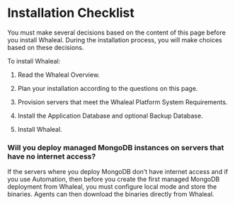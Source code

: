 # Installation Checklist

You must make several decisions based on the content of this page before you install Whaleal. During the installation process, you will make choices based on these decisions.

To install Whaleal:

1. Read the Whaleal Overview.

2. Plan your installation according to the questions on this page.

3. Provision servers that meet the Whaleal Platform System Requirements.

4. Install the Application Database and optional Backup Database.

5. Install Whaleal.

### Will you deploy managed MongoDB instances on servers that have no internet access?

If the servers where you deploy MongoDB don’t have internet access and if you use Automation, then before you create the first managed MongoDB deployment from Whaleal, you must configure local mode and store the binaries. Agents can then download the binaries directly from Whaleal. 

